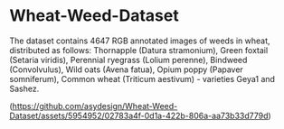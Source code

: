 # Wheat-Weed-Dataset
The dataset contains 4647 RGB annotated images of weeds in wheat, distributed as follows:  Thornapple (Datura stramonium),  Green foxtail (Setaria viridis),  Perennial ryegrass (Lolium perenne),  Bindweed (Convolvulus),  Wild oats (Avena fatua),  Opium poppy (Papaver somniferum),  Common wheat (Triticum aestivum) - varieties Geya1 and Sashez.

(https://github.com/asydesign/Wheat-Weed-Dataset/assets/5954952/02783a4f-0d1a-422b-806a-aa73b33d779d)
